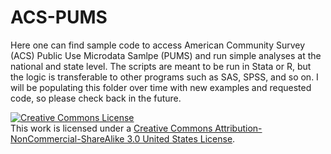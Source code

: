 # ACS-PUMS
Here one can find sample code to access American Community Survey (ACS) Public Use Microdata Samlpe (PUMS) and run simple analyses at the national and state level. The scripts are meant to be run in Stata or R, but the logic is transferable to other programs such as SAS, SPSS, and so on.
I will be populating this folder over time with new examples and requested code, so please check back in the future.


<a rel="license" href="http://creativecommons.org/licenses/by-nc-sa/3.0/us/"><img alt="Creative Commons License" style="border-width:0" src="https://i.creativecommons.org/l/by-nc-sa/3.0/us/88x31.png" /></a><br />This work is licensed under a <a rel="license" href="http://creativecommons.org/licenses/by-nc-sa/3.0/us/">Creative Commons Attribution-NonCommercial-ShareAlike 3.0 United States License</a>.
